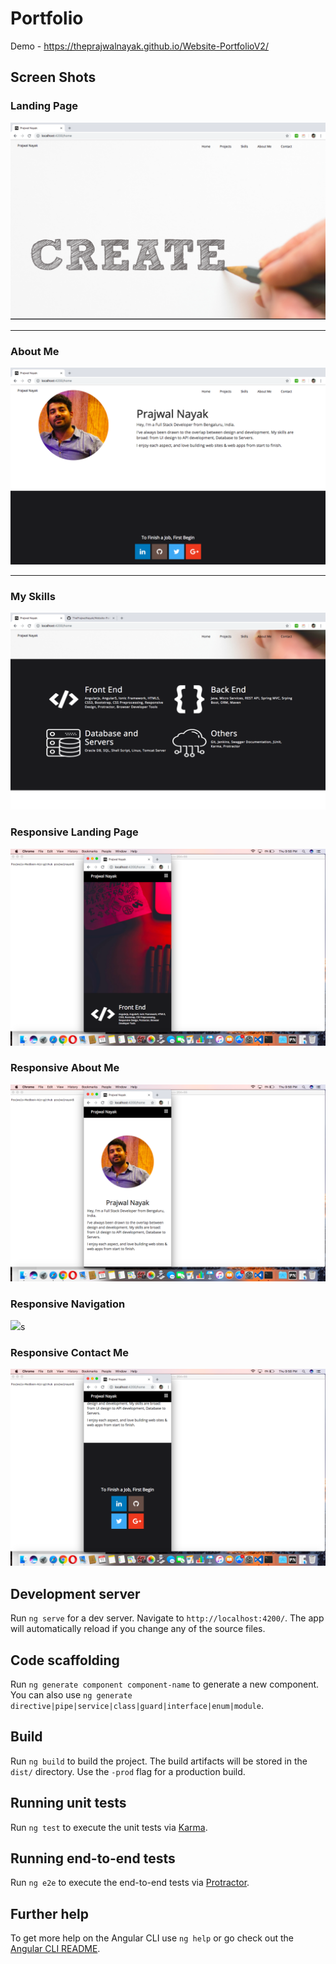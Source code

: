 # Portfolio

Demo - https://theprajwalnayak.github.io/Website-PortfolioV2/

## Screen Shots

### Landing Page
![](./ScreenShots/Landing%20Page.png)

---

### About Me
![](./ScreenShots/About%20Me.png)

---

### My Skills
![](./ScreenShots/My%20Skills.png)

### Responsive Landing Page
![](./ScreenShots/Landing%20Page%20Mobile.png)

### Responsive About Me
![](./ScreenShots/About%20Me%20Mobile.png)

### Responsive Navigation
![](./ScreenShots/Navigation2%0Mobile.png)s

### Responsive Contact Me
![](./ScreenShots/Contact%20Me%20Mobile.png)

## Development server

Run `ng serve` for a dev server. Navigate to `http://localhost:4200/`. The app will automatically reload if you change any of the source files.

## Code scaffolding

Run `ng generate component component-name` to generate a new component. You can also use `ng generate directive|pipe|service|class|guard|interface|enum|module`.

## Build

Run `ng build` to build the project. The build artifacts will be stored in the `dist/` directory. Use the `-prod` flag for a production build.

## Running unit tests

Run `ng test` to execute the unit tests via [Karma](https://karma-runner.github.io).

## Running end-to-end tests

Run `ng e2e` to execute the end-to-end tests via [Protractor](http://www.protractortest.org/).

## Further help

To get more help on the Angular CLI use `ng help` or go check out the [Angular CLI README](https://github.com/angular/angular-cli/blob/master/README.md).
